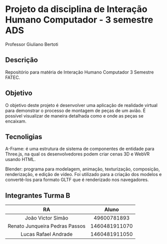 # Projeto da disciplina de Interação Humano Computador - 3 semestre ADS
Professor Giuliano Bertoti

## Descrição
Repositório para matéria de Interação Humano Computador 3 Semestre FATEC.

## Objetivo
O objetivo deste projeto é desenvolver uma aplicação de realidade virtual para demonstrar o processo de montagem de peças de um avião. É possível visualizar de maneira detalhada como e onde as peças se encaixam.

## Tecnoligias
A-Frame: é uma estrutura de sistema de componentes de entidade para Three.js, na qual os desenvolvedores podem criar cenas 3D e WebVR usando HTML.

Blender: programa para modelagem, animação, texturização, composição, renderização, e edição de vídeo. Foi utilizado para a criação dos modelos e convertê-los para formato GLTF que é renderizado nos navegadores.


## Integrantes Turma B
|RA|Aluno|
|:-----------:|:-----------------:|
|João Victor Simão|49600781893| 
|Renato Junqueira Pedras Passos|1460481911070|
|Lucas Rafael Andrade|1460481911050|
